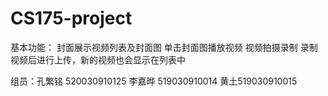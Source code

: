 # CS175-project
基本功能： 封面展示视频列表及封面图 单击封面图播放视频 视频拍摄录制 录制视频后进行上传，新的视频也会显示在列表中

组员：孔繁铭 520030910125 李嘉晔 519030910014 黄土519030910015
